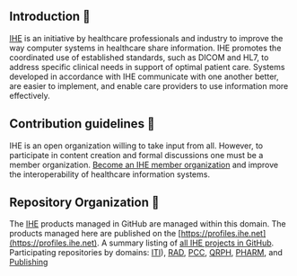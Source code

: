 ## Introduction 🙋‍

[IHE](https://www.ihe.net) is an initiative by healthcare professionals and industry to improve the way computer systems in healthcare share information. IHE promotes the coordinated use of established standards, such as DICOM and HL7, to address specific clinical needs in support of optimal patient care. Systems developed in accordance with IHE communicate with one another better, are easier to implement, and enable care providers to use information more effectively.

## Contribution guidelines 🌈

IHE is an open organization willing to take input from all. However, to participate in content creation and formal discussions one must be a member organization. [Become an IHE member organization](https://www.ihe.net/Participate/) and improve the interoperability of healthcare information systems.

## Repository Organization 👩‍

The [IHE](https://www.ihe.net) products managed in GitHub are managed within this domain.
The products managed here are published on the [https://profiles.ihe.net](https://profiles.ihe.net).
A summary listing of [all IHE projects in GitHub](https://github.com/IHE/supplement-template/wiki/Active-IHE-projects-using-the-IG-builder). Participating repositories by domains: [ITI](https://github.com/search?q=topic%3Aiti+org%3AIHE+fork%3Atrue&type=repositories)), [RAD](https://github.com/topics/ihe-rad), [PCC](https://github.com/search?q=topic%3Apcc+org%3AIHE+fork%3Atrue&type=repositories), [QRPH](https://github.com/topics/ihe-qrph), [PHARM](https://github.com/search?q=topic%3Apharm+org%3AIHE+fork%3Atrue&type=repositories), and [Publishing](https://github.com/topics/ihe-publishing)

